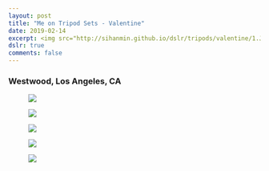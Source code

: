```yaml
---
layout: post
title: "Me on Tripod Sets - Valentine"
date: 2019-02-14
excerpt: <img src="http://sihanmin.github.io/dslr/tripods/valentine/1.JPG">
dslr: true
comments: false
---
```

### Westwood, Los Angeles, CA

<figure>
	<a href="http://sihanmin.github.io/dslr/tripods/valentine/1.JPG"><img src="http://sihanmin.github.io/dslr/tripods/valentine/1.JPG"></a>
</figure>

<figure>
	<a href="http://sihanmin.github.io/dslr/tripods/valentine/2.JPG"><img src="http://sihanmin.github.io/dslr/tripods/valentine/2.JPG"></a>
</figure>
<figure>
	<a href="http://sihanmin.github.io/dslr/tripods/valentine/3.JPG"><img src="http://sihanmin.github.io/dslr/tripods/valentine/3.JPG"></a>
</figure>
<figure>
	<a href="http://sihanmin.github.io/dslr/tripods/valentine/4.JPG"><img src="http://sihanmin.github.io/dslr/tripods/valentine/4.JPG"></a>
</figure>
<figure>
	<a href="http://sihanmin.github.io/dslr/tripods/valentine/5.JPG"><img src="http://sihanmin.github.io/dslr/tripods/valentine/5.JPG"></a>
</figure>
